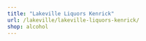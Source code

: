 ```yaml
---
title: "Lakeville Liquors Kenrick"
url: /lakeville/lakeville-liquors-kenrick/
shop: alcohol
---
```

